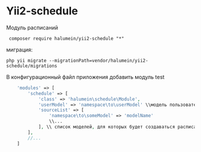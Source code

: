 Yii2-schedule
==========


Модуль расписаний


```
 composer require halumein/yii2-schedule "*"

```

миграция:

```
php yii migrate --migrationPath=vendor/halumein/yii2-schedule/migrations
```

В конфигурационный файл приложения добавить модуль test

```php
    'modules' => [
        'schedule' => [
            'class' => 'halumein\schedule\Module',
            'userModel' => 'namespace\to\userModel' \\модель пользователей, которые будут работать с расписанием
            'sourceList' => [
                'namespace\to\someModel' => 'modelName'
                \\...
            ], \\ список моделей, для которых будет создаваться расписание
        ],
        //...
    ]
```

